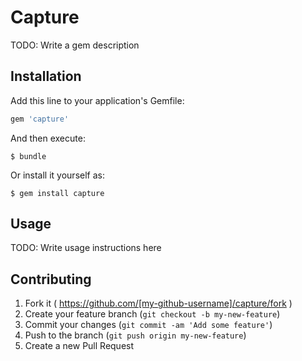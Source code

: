 # Capture

TODO: Write a gem description

## Installation

Add this line to your application's Gemfile:

```ruby
gem 'capture'
```

And then execute:

    $ bundle

Or install it yourself as:

    $ gem install capture

## Usage

TODO: Write usage instructions here

## Contributing

1. Fork it ( https://github.com/[my-github-username]/capture/fork )
2. Create your feature branch (`git checkout -b my-new-feature`)
3. Commit your changes (`git commit -am 'Add some feature'`)
4. Push to the branch (`git push origin my-new-feature`)
5. Create a new Pull Request
